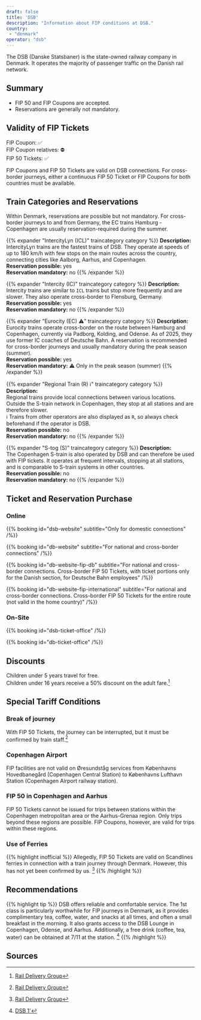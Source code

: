 ```yaml
---
draft: false
title: 'DSB'
description: "Information about FIP conditions at DSB."
country:
 - "denmark"
operator: "dsb"
---
```


The DSB (Danske Statsbaner) is the state-owned railway company in Denmark. It operates the majority of passenger traffic on the Danish rail network.

## Summary

- FIP 50 and FIP Coupons are accepted.
- Reservations are generally not mandatory.

## Validity of FIP Tickets

FIP Coupon: ✅ \
FIP Coupon relatives: ⛔ \
FIP 50 Tickets: ✅

FIP Coupons and FIP 50 Tickets are valid on DSB connections. For cross-border journeys, either a continuous FIP 50 Ticket or FIP Coupons for both countries must be available.

## Train Categories and Reservations

Within Denmark, reservations are possible but not mandatory. For cross-border journeys to and from Germany, the EC trains Hamburg - Copenhagen are usually reservation-required during the summer.

{{% expander "IntercityLyn (ICL)" traincategory category %}}
**Description:** \
IntercityLyn trains are the fastest trains of DSB. They operate at speeds of up to 180 km/h with few stops on the main routes across the country, connecting cities like Aalborg, Aarhus, and Copenhagen. \
**Reservation possible:** yes \
**Reservation mandatory:** no
{{% /expander %}}

{{% expander "Intercity (IC)" traincategory category %}}
**Description:** \
Intercity trains are similar to `ICL` trains but stop more frequently and are slower. They also operate cross-border to Flensburg, Germany. \
**Reservation possible:** yes \
**Reservation mandatory:** no
{{% /expander %}}

{{% expander "Eurocity (EC) ⚠️" traincategory category %}}
**Description:** \
Eurocity trains operate cross-border on the route between Hamburg and Copenhagen, currently via Padborg, Kolding, and Odense. As of 2025, they use former IC coaches of Deutsche Bahn. A reservation is recommended for cross-border journeys and usually mandatory during the peak season (summer). \
**Reservation possible:** yes \
**Reservation mandatory:** ⚠️ Only in the peak season (summer)
{{% /expander %}}

{{% expander "Regional Train (R) ℹ️" traincategory category %}}
**Description:** \
Regional trains provide local connections between various locations. Outside the S-train network in Copenhagen, they stop at all stations and are therefore slower. \
ℹ️ Trains from other operators are also displayed as `R`, so always check beforehand if the operator is DSB. \
**Reservation possible:** no \
**Reservation mandatory:** no
{{% /expander %}}

{{% expander "S-tog (S)" traincategory category %}}
**Description:** \
The Copenhagen S-train is also operated by DSB and can therefore be used with FIP tickets. It operates at frequent intervals, stopping at all stations, and is comparable to S-train systems in other countries. \
**Reservation possible:** no \
**Reservation mandatory:** no
{{% /expander %}}

## Ticket and Reservation Purchase

### Online

{{% booking id="dsb-website"
    subtitle="Only for domestic connections"
/%}}

{{% booking id="db-website"
    subtitle="For national and cross-border connections"
/%}}

{{% booking id="db-website-fip-db"
    subtitle="For national and cross-border connections. Cross-border FIP 50 Tickets, with ticket portions only for the Danish section, for Deutsche Bahn employees"
/%}}

{{% booking id="db-website-fip-international"
    subtitle="For national and cross-border connections. Cross-border FIP 50 Tickets for the entire route (not valid in the home country)"
/%}}

### On-Site

{{% booking id="dsb-ticket-office" /%}}

{{% booking id="db-ticket-office" /%}}

## Discounts

Children under 5 years travel for free. \
Children under 16 years receive a 50% discount on the adult fare.[^1]

## Special Tariff Conditions

### Break of journey

With FIP 50 Tickets, the journey can be interrupted, but it must be confirmed by train staff.[^1]

### Copenhagen Airport

FIP facilities are not valid on Øresundståg services from Københavns Hovedbanegård (Copenhagen Central Station) to Københavns Lufthavn Station (Copenhagen Airport railway station).

### FIP 50 in Copenhagen and Aarhus

FIP 50 Tickets cannot be issued for trips between stations within the Copenhagen metropolitan area or the Aarhus-Grenaa region. Only trips beyond these regions are possible. FIP Coupons, however, are valid for trips within these regions.

### Use of Ferries

{{% highlight inofficial %}}
Allegedly, FIP 50 Tickets are valid on Scandlines ferries in connection with a train journey through Denmark. However, this has not yet been confirmed by us. [^1]
{{% /highlight %}}

## Recommendations

{{% highlight tip %}}
DSB offers reliable and comfortable service. The 1st class is particularly worthwhile for FIP journeys in Denmark, as it provides complimentary tea, coffee, water, and snacks at all times, and often a small breakfast in the morning. It also grants access to the DSB Lounge in Copenhagen, Odense, and Aarhus. Additionally, a free drink (coffee, tea, water) can be obtained at 7/11 at the station. [^2]
{{% /highlight %}}

## Sources

[^1]: [Rail Delivery Group](https://www.raildeliverygroup.com/rst/europe-and-fip.html#Tips)
[^2]: [DSB 1'](https://www.dsb.dk/find-produkter-og-services/dsb-1-billetter/dsb-1-tillaeg/)
